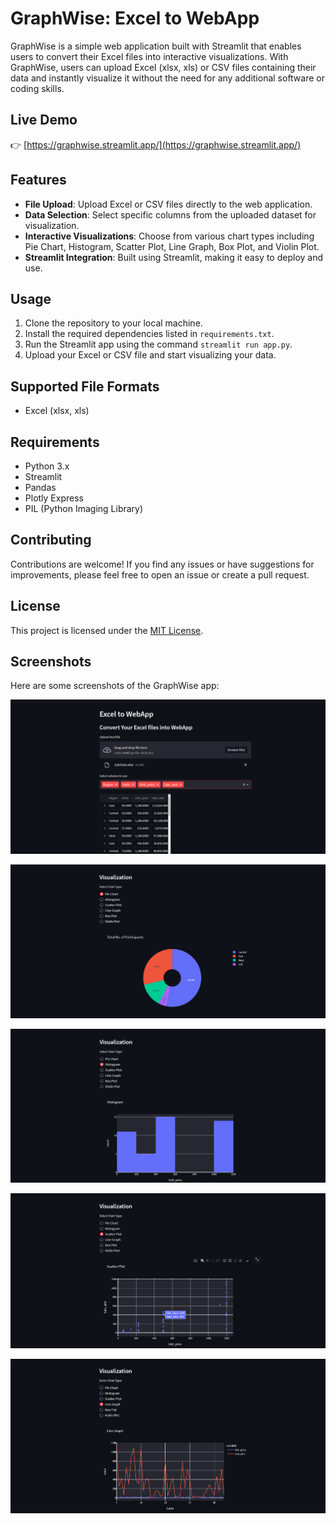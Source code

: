 # GraphWise: Excel to WebApp

GraphWise is a simple web application built with Streamlit that enables users to convert their Excel files into interactive visualizations. With GraphWise, users can upload Excel (xlsx, xls) or CSV files containing their data and instantly visualize it without the need for any additional software or coding skills.

## Live Demo
👉 [https://graphwise.streamlit.app/](https://graphwise.streamlit.app/)

## Features

- **File Upload**: Upload Excel or CSV files directly to the web application.
- **Data Selection**: Select specific columns from the uploaded dataset for visualization.
- **Interactive Visualizations**: Choose from various chart types including Pie Chart, Histogram, Scatter Plot, Line Graph, Box Plot, and Violin Plot.
- **Streamlit Integration**: Built using Streamlit, making it easy to deploy and use.

## Usage

1. Clone the repository to your local machine.
2. Install the required dependencies listed in `requirements.txt`.
3. Run the Streamlit app using the command `streamlit run app.py`.
4. Upload your Excel or CSV file and start visualizing your data.

## Supported File Formats

- Excel (xlsx, xls)

## Requirements

- Python 3.x
- Streamlit
- Pandas
- Plotly Express
- PIL (Python Imaging Library)

## Contributing

Contributions are welcome! If you find any issues or have suggestions for improvements, please feel free to open an issue or create a pull request.

## License

This project is licensed under the [MIT License](LICENSE).

## Screenshots

Here are some screenshots of the GraphWise app:

![File Upload](Screenshots/fileupload.png)

![Pie Chart](Screenshots/pie.png)

![Histogram](Screenshots/histogram.png)

![Scatter Plot](Screenshots/scatter.png)

![Line Graph](Screenshots/line.png)
